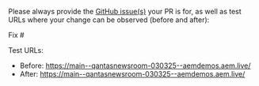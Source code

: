 Please always provide the [GitHub issue(s)](../issues) your PR is for, as well as test URLs where your change can be observed (before and after):

Fix #<gh-issue-id>

Test URLs:
- Before: https://main--qantasnewsroom-030325--aemdemos.aem.live/
- After: https://main--qantasnewsroom-030325--aemdemos.aem.live/
